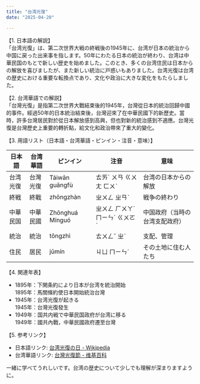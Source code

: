 ```yaml
---
title: "台湾光復"
date: "2025-04-20"

---
```


【1. 日本語の解説】  
「台湾光復」は、第二次世界大戦の終戦後の1945年に、台湾が日本の統治から中国に戻った出来事を指します。50年にわたる日本の統治が終わり、台湾は中華民国のもとで新しい歴史を始めました。このとき、多くの台湾住民は日本からの解放を喜びましたが、また新しい統治に戸惑いもありました。台湾光復は台湾の歴史における重要な転換点であり、文化や政治に大きな変化をもたらしました。

【2. 台湾華語での解説】  
「台灣光復」是指第二次世界大戰結束後的1945年，台灣從日本的統治回歸中國的事件。經過50年的日本統治結束後，台灣迎來了在中華民國下的新歷史。當時，許多台灣居民對於從日本解放感到高興，但也對新的統治感到不適應。台灣光復是台灣歷史上重要的轉折點，給文化和政治帶來了重大的變化。

【3. 用語リスト（日本語・台湾華語・ピンイン・注音・意味）】

| 日本語    | 台湾華語     | ピンイン      | 注音      | 意味                           |
|-----------|-------------|---------------|-----------|--------------------------------|
| 台湾光復  | 台灣光復     | Táiwān guāngfù | ㄊㄞˊ ㄨㄢ ㄍㄨㄤ ㄈㄨˋ | 台湾の日本からの解放           |
| 終戦      | 終戰         | zhōngzhàn     | ㄓㄨㄥ ㄓㄢˋ   | 戦争の終わり                   |
| 中華民国  | 中華民國     | Zhōnghuá Mínguó| ㄓㄨㄥ ㄏㄨㄚˊ ㄇㄧㄣˊ ㄍㄨㄛˊ | 中国政府（当時の台湾支配政府） |
| 統治      | 統治         | tǒngzhì       | ㄊㄨㄥˇ ㄓˋ   | 支配、管理                     |
| 住民      | 居民         | jūmín         | ㄐㄩ ㄇㄧㄣˊ   | その土地に住む人たち           |

【4. 関連年表】  
- 1895年：下関条約により日本が台湾を統治開始  
  1895年：馬關條約使日本開始統治台灣  
- 1945年：台湾光復が起きる  
  1945年：台灣光復發生  
- 1949年：国共内戦で中華民国政府が台湾に移る  
  1949年：國共內戰，中華民國政府遷至台灣  

【5. 参考リンク】  
- 日本語リンク: [台湾光復の日 - Wikipedia](https://ja.wikipedia.org/wiki/%E5%8F%B0%E6%B9%BE%E5%85%89%E5%BE%A9)
- 台湾華語リンク: [台灣光復節 - 维基百科](https://zh.wikipedia.org/wiki/%E5%8F%B0%E7%81%A3%E5%85%89%E5%BE%A9%E7%AF%80)

一緒に学べてうれしいです。台湾の歴史について少しでも理解が深まりますように。
